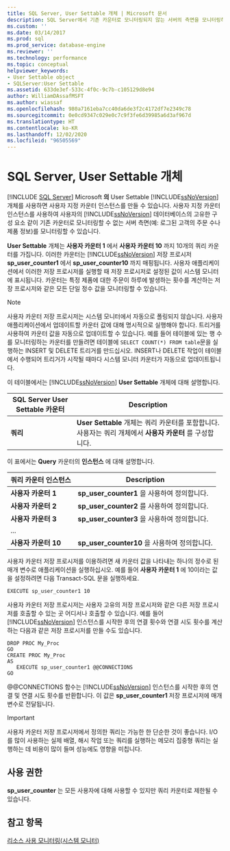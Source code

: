 ```yaml
---
title: SQL Server, User Settable 개체 | Microsoft 문서
description: SQL Server에서 기존 카운터로 모니터링되지 않는 서버의 측면을 모니터링하는 사용자 지정 카운터 인스턴스를 만드는 User Settable 개체에 대해 알아봅니다.
ms.custom: ''
ms.date: 03/14/2017
ms.prod: sql
ms.prod_service: database-engine
ms.reviewer: ''
ms.technology: performance
ms.topic: conceptual
helpviewer_keywords:
- User Settable object
- SQLServer:User Settable
ms.assetid: 633de3ef-533c-4f0c-9c7b-c105129d8e94
author: WilliamDAssafMSFT
ms.author: wiassaf
ms.openlocfilehash: 980a7161eba7cc40da6de3f2c4172df7e2349c78
ms.sourcegitcommit: 0e0cd9347c029e0c7c9f3fe6d39985a6d3af967d
ms.translationtype: HT
ms.contentlocale: ko-KR
ms.lasthandoff: 12/02/2020
ms.locfileid: "96505569"
---
```

# <a name="sql-server-user-settable-object"></a>SQL Server, User Settable 개체
 [!INCLUDE [SQL Server](../../includes/applies-to-version/sqlserver.md)]
  Microsoft **의** User Settable [!INCLUDE[ssNoVersion](../../includes/ssnoversion-md.md)] 개체를 사용하면 사용자 지정 카운터 인스턴스를 만들 수 있습니다. 사용자 지정 카운터 인스턴스를 사용하여 사용자의 [!INCLUDE[ssNoVersion](../../includes/ssnoversion-md.md)] 데이터베이스의 고유한 구성 요소 같이 기존 카운터로 모니터링할 수 없는 서버 측면(예: 로그된 고객의 주문 수나 제품 정보)를 모니터링할 수 있습니다.  
  
 **User Settable** 개체는 **사용자 카운터 1** 에서 **사용자 카운터 10** 까지 10개의 쿼리 카운터를 가집니다. 이러한 카운터는 [!INCLUDE[ssNoVersion](../../includes/ssnoversion-md.md)] 저장 프로시저 **sp_user_counter1** 에서 **sp_user_counter10** 까지 매핑됩니다. 사용자 애플리케이션에서 이러한 저장 프로시저를 실행할 때 저장 프로시저로 설정된 값이 시스템 모니터에 표시됩니다. 카운터는 특정 제품에 대한 주문이 하루에 발생하는 횟수를 계산하는 저장 프로시저와 같은 모든 단일 정수 값을 모니터링할 수 있습니다.  
  
> [!NOTE]  
>  사용자 카운터 저장 프로시저는 시스템 모니터에서 자동으로 폴링되지 않습니다. 사용자 애플리케이션에서 업데이트할 카운터 값에 대해 명시적으로 실행해야 합니다. 트리거를 사용하여 카운터 값을 자동으로 업데이트할 수 있습니다. 예를 들어 테이블에 있는 행 수를 모니터링하는 카운터를 만들려면 테이블에 `SELECT COUNT(*) FROM table`문을 실행하는 INSERT 및 DELETE 트리거를 만드십시오. INSERT나 DELETE 작업이 테이블에서 수행되어 트리거가 시작될 때마다 시스템 모니터 카운터가 자동으로 업데이트됩니다.  
  
 이 테이블에서는 [!INCLUDE[ssNoVersion](../../includes/ssnoversion-md.md)] **User Settable** 개체에 대해 설명합니다.  
  
|SQL Server User Settable 카운터|Description|  
|---------------------------------------|-----------------|  
|**쿼리**|**User Settable** 개체는 쿼리 카운터를 포함합니다. 사용자는 쿼리 개체에서 **사용자 카운터** 를 구성합니다.|  
  
 이 표에서는 **Query** 카운터의 **인스턴스** 에 대해 설명합니다.  
  
|쿼리 카운터 인스턴스|Description|  
|-----------------------------|-----------------|  
|**사용자 카운터 1**|**sp_user_counter1** 을 사용하여 정의합니다.|  
|**사용자 카운터 2**|**sp_user_counter2** 를 사용하여 정의합니다.|  
|**사용자 카운터 3**|**sp_user_counter3** 을 사용하여 정의합니다.|  
|...||  
|**사용자 카운터 10**|**sp_user_counter10** 을 사용하여 정의합니다.|  
  
 사용자 카운터 저장 프로시저를 이용하려면 새 카운터 값을 나타내는 하나의 정수로 된 매개 변수로 애플리케이션을 실행하십시오. 예를 들어 **사용자 카운터 1** 에 10이라는 값을 설정하려면 다음 Transact-SQL 문을 실행하세요.  
  
```  
EXECUTE sp_user_counter1 10  
```  
  
 사용자 카운터 저장 프로시저는 사용자 고유의 저장 프로시저와 같은 다른 저장 프로시저를 호출할 수 있는 곳 어디서나 호출할 수 있습니다. 예를 들어 [!INCLUDE[ssNoVersion](../../includes/ssnoversion-md.md)] 인스턴스를 시작한 후의 연결 횟수와 연결 시도 횟수를 계산하는 다음과 같은 저장 프로시저를 만들 수도 있습니다.  
  
```  
DROP PROC My_Proc  
GO  
CREATE PROC My_Proc  
AS   
   EXECUTE sp_user_counter1 @@CONNECTIONS  
GO  
```  
  
 @@CONNECTIONS 함수는 [!INCLUDE[ssNoVersion](../../includes/ssnoversion-md.md)] 인스턴스를 시작한 후의 연결 및 연결 시도 횟수를 반환합니다. 이 값은 **sp_user_counter1** 저장 프로시저에 매개 변수로 전달됩니다.  
  
> [!IMPORTANT]  
>  사용자 카운터 저장 프로시저에서 정의한 쿼리는 가능한 한 단순한 것이 좋습니다. I/O를 많이 사용하는 실제 배열, 해시 작업 또는 쿼리를 실행하는 메모리 집중형 쿼리는 실행하는 데 비용이 많이 들며 성능에도 영향을 미칩니다.  
  
## <a name="permissions"></a>사용 권한  
 **sp_user_counter** 는 모든 사용자에 대해 사용할 수 있지만 쿼리 카운터로 제한될 수 있습니다.  
  
## <a name="see-also"></a>참고 항목  
 [리소스 사용 모니터링&#40;시스템 모니터&#41;](../../relational-databases/performance-monitor/monitor-resource-usage-system-monitor.md)  
  
  
